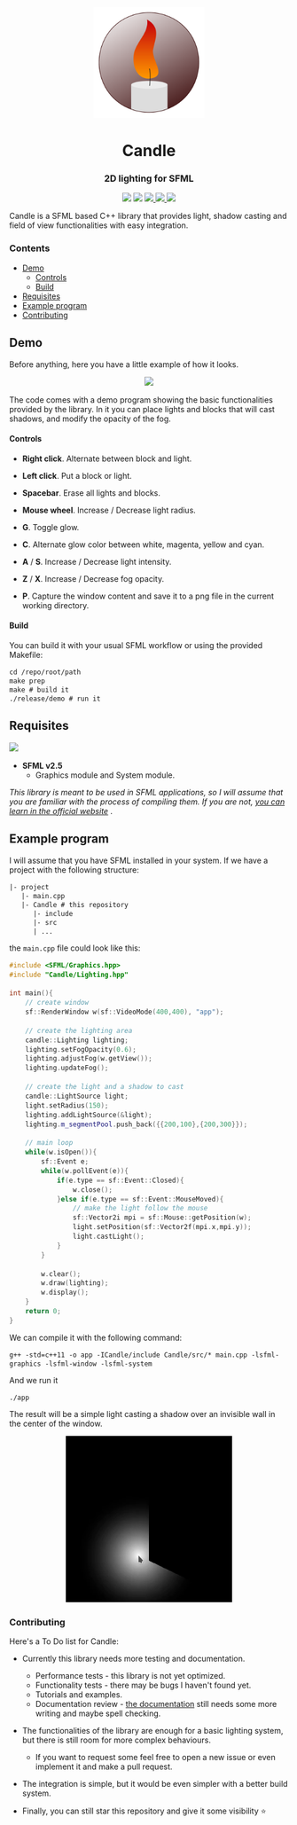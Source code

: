 <p align="center"><a href="https://miguelmj.github.io/Candle"><img src="doc/logo.svg" alt="logo" height="200px"/></a></p>
<h1 align="center">Candle</h1>
<h3 align="center">2D lighting for SFML</h3>
<p align="center">
<img src="https://img.shields.io/badge/C++-11-informational">
<img src="https://img.shields.io/badge/SFML-2.5-informational">
<a href="https://miguelmj.github.io/Candle">
    <img src="https://img.shields.io/badge/code-documented-success"/>
</a>
<a href="https://github.com/MiguelMJ/Candle">
    <img src="https://img.shields.io/github/repo-size/MiguelMJ/Candle"/>
</a>
<a href="LICENSE">
    <img src="https://img.shields.io/badge/license-MIT-informational"/>
</a>
</p>


Candle is a SFML based C++ library that provides light, shadow casting and field of view  functionalities with easy integration.

### Contents

- [Demo](#Demo)
  - [Controls](#Controls)
  - [Build](#Build)
- [Requisites](#Requisites)
- [Example program](#Example-program)
- [Contributing](#Contributing)

## Demo

Before anything, here you have a little example of how it looks.

<p align="center"><img src="doc/img/demo.gif" height="450"></p>

The code comes with a demo program showing the basic functionalities provided by the library. In it you can place lights and blocks that will cast shadows, and modify the opacity of the fog.

#### Controls

- **Right click**. Alternate between block and light.
- **Left click**. Put a block or light.
- **Spacebar**. Erase all lights and blocks. 

- **Mouse wheel**. Increase / Decrease light radius.

- **G**. Toggle glow.
- **C**. Alternate glow color between white, magenta, yellow and cyan. 
- **A** / **S**. Increase / Decrease light intensity. 

- **Z** / **X**. Increase / Decrease fog opacity.

- **P**. Capture  the window content and save it to a png file in the current working directory.

#### Build

You can build it with your usual SFML workflow or using the provided Makefile:

```shell
cd /repo/root/path
make prep
make # build it
./release/demo # run it
```

## Requisites

<img src="https://www.sfml-dev.org/download/goodies/sfml-icon.svg" height="50">

- **SFML v2.5** 
  - Graphics module and System module.

_This library is meant to be used in SFML applications, so I will assume that you are familiar with the process of compiling them. If you are not, [you can learn in the official website](https://www.sfml-dev.org/tutorials/2.5/)_ . 

## Example program

I will assume that you have SFML installed in your system. If we have a project with the following structure:

```
|- project
   |- main.cpp
   |- Candle # this repository
      |- include
      |- src
      | ...
```

the `main.cpp` file could look like this:

```C++
#include <SFML/Graphics.hpp>
#include "Candle/Lighting.hpp"

int main(){
    // create window
    sf::RenderWindow w(sf::VideoMode(400,400), "app");
    
    // create the lighting area
    candle::Lighting lighting;
    lighting.setFogOpacity(0.6);
    lighting.adjustFog(w.getView());
    lighting.updateFog();
    
    // create the light and a shadow to cast
    candle::LightSource light;
    light.setRadius(150);
    lighting.addLightSource(&light);
    lighting.m_segmentPool.push_back({{200,100},{200,300}});
    
    // main loop
    while(w.isOpen()){
        sf::Event e;
        while(w.pollEvent(e)){
            if(e.type == sf::Event::Closed){
                w.close();
            }else if(e.type == sf::Event::MouseMoved){
                // make the light follow the mouse
                sf::Vector2i mpi = sf::Mouse::getPosition(w);
                light.setPosition(sf::Vector2f(mpi.x,mpi.y));
                light.castLight();
            }
        }
        
        w.clear();
        w.draw(lighting);
        w.display();
    }
	return 0;
}

```

We can compile it with the following command:

```shell
g++ -std=c++11 -o app -ICandle/include Candle/src/* main.cpp -lsfml-graphics -lsfml-window -lsfml-system
```

And we run it

```shell
./app
```

The result will be a simple light casting a shadow over an invisible wall in the center of the window.

<p align="center"><img src="doc/img/example.gif" height="300"/></p>

### Contributing

Here's a To Do list for Candle:

- Currently this library needs more testing and documentation.

  - Performance tests - this library is not yet optimized.
  - Functionality tests - there may be bugs I haven't found yet.
  - Tutorials and examples.
  - Documentation review - [the documentation](https://miguelmj.github.io/Candle) still needs some more writing and maybe spell checking.

- The functionalities of the library are enough for a basic lighting system, but there is still room for more complex behaviours.

  - If you want to request some feel free to open a new issue or even implement it and make a pull request.

- The integration is simple, but it would be even simpler with a better build system.

- Finally, you can still star this repository and give it some visibility :star:

  
